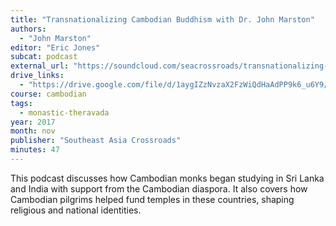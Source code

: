 ```yaml
---
title: "Transnationalizing Cambodian Buddhism with Dr. John Marston"
authors:
  - "John Marston"
editor: "Eric Jones"
subcat: podcast
external_url: "https://soundcloud.com/seacrossroads/transnationalizing-cambodian-buddhism-with-john-marston"
drive_links:
  - "https://drive.google.com/file/d/1aygIZzNvzaX2FzWiQdHaAdPP9k6_u6Y9/view?usp=drive_link"
course: cambodian
tags:
  - monastic-theravada
year: 2017
month: nov
publisher: "Southeast Asia Crossroads"
minutes: 47
---
```


This podcast discusses how Cambodian monks began studying in Sri Lanka and India with support from the Cambodian diaspora. It also covers how Cambodian pilgrims helped fund temples in these countries, shaping religious and national identities.
